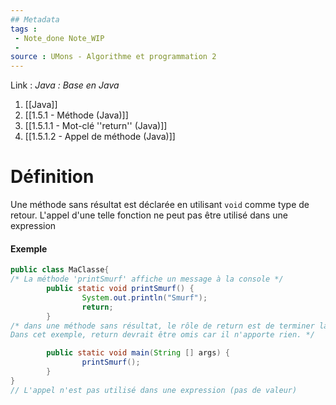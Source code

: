 ```yaml
---
## Metadata
tags : 
 - Note_done Note_WIP
 - 
source : UMons - Algorithme et programmation 2
---
```


Link :
_Java : Base en Java_
1. [[Java]]
2. [[1.5.1 - Méthode (Java)]]
3. [[1.5.1.1 - Mot-clé ''return'' (Java)]]
4. [[1.5.1.2 - Appel de méthode (Java)]]

# Définition
Une méthode sans résultat est déclarée en utilisant `void` comme type de retour. L'appel d'une telle fonction ne peut pas être utilisé dans une expression
#### Exemple
```java
public class MaClasse{
/* La méthode 'printSmurf' affiche un message à la console */
		public static void printSmurf() {
				System.out.println("Smurf");
				return;
		}
/* dans une méthode sans résultat, le rôle de return est de terminer la méthode. 
Dans cet exemple, return devrait être omis car il n'apporte rien. */

		public static void main(String [] args) {
				printSmurf();
		}
}
// L'appel n'est pas utilisé dans une expression (pas de valeur)
```
